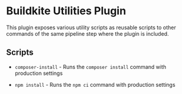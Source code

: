 # Buildkite Utilities Plugin

This plugin exposes various utility scripts as reusable scripts to other commands of the same pipeline step where the plugin is included.

## Scripts
- `composer-install` - Runs the `composer install` command with production settings

- `npm install` - Runs the `npm ci` command with production settings